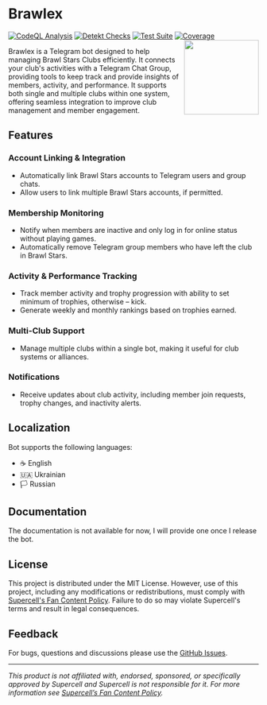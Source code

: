 # Brawlex
[![CodeQL Analysis](https://github.com/y9vad9/brawlex/actions/workflows/analyse.codeql.yml/badge.svg)](https://github.com/y9vad9/brawlex/actions/workflows/analyse.codeql.yml) [![Detekt Checks](https://github.com/y9vad9/brawlex/actions/workflows/check.detekt.yml/badge.svg)](https://github.com/y9vad9/brawlex/actions/workflows/check.detekt.yml) [![Test Suite](https://github.com/y9vad9/brawlex/actions/workflows/check.tests.yml/badge.svg)](https://github.com/y9vad9/brawlex/actions/workflows/check.tests.yml) [![Coverage](https://codecov.io/gh/y9vad9/brawlex/branch/main/graph/badge.svg)](https://codecov.io/gh/y9vad9/brawlex)
<img src="https://github.com/user-attachments/assets/4ca759bd-a9e0-4da2-871c-93d80687f98d" alt="" height="150px" align="right" />

Brawlex is a Telegram bot designed to help managing Brawl Stars Clubs efficiently. It connects your club's activities with a Telegram Chat Group, providing tools to keep track and provide insights of members, activity, and performance. It supports both single and multiple clubs within one system, offering seamless integration to improve club management and member engagement.


## Features

### Account Linking & Integration
- Automatically link Brawl Stars accounts to Telegram users and group chats.
- Allow users to link multiple Brawl Stars accounts, if permitted.

### Membership Monitoring
- Notify when members are inactive and only log in for online status without playing games.
- Automatically remove Telegram group members who have left the club in Brawl Stars.

### Activity & Performance Tracking
- Track member activity and trophy progression with ability to set minimum of trophies, otherwise – kick.
- Generate weekly and monthly rankings based on trophies earned.

### Multi-Club Support
- Manage multiple clubs within a single bot, making it useful for club systems or alliances.

### Notifications
- Receive updates about club activity, including member join requests, trophy changes, and inactivity alerts.

## Localization
Bot supports the following languages:
- ☕️ English
- 🇺🇦 Ukrainian
- 🏳️ Russian

## Documentation
The documentation is not available for now, I will provide one once I release the bot.

## License
This project is distributed under the MIT License. However, use of this project, including any modifications or redistributions, must comply with [Supercell's Fan Content Policy](https://supercell.com/en/fan-content-policy/). Failure to do so may violate Supercell's terms and result in legal consequences.

## Feedback

For bugs, questions and discussions please use
the [GitHub Issues](https://github.com/y9vad9/brawlex/issues).
_______
*This product is not affiliated with, endorsed, sponsored, or specifically approved by Supercell and Supercell is not responsible for it.
For more information see [Supercell’s Fan Content Policy](https://supercell.com/en/fan-content-policy/).*
